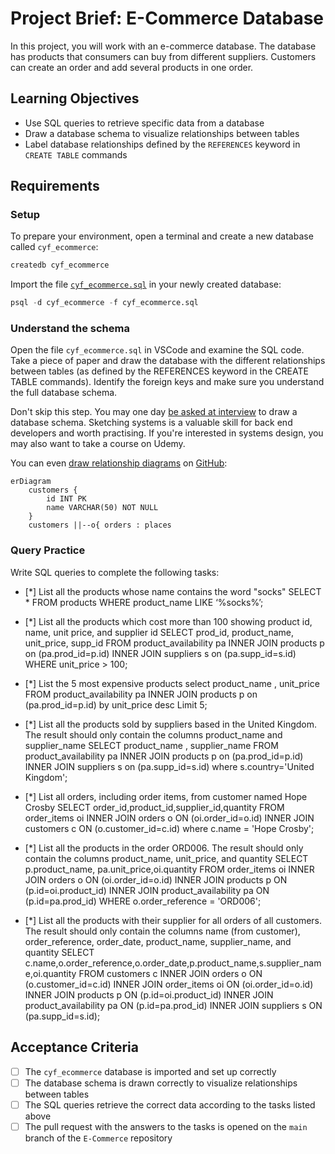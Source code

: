 # Project Brief: E-Commerce Database

In this project, you will work with an e-commerce database. The database has products that consumers can buy from different suppliers. Customers can create an order and add several products in one order.

## Learning Objectives

- Use SQL queries to retrieve specific data from a database
- Draw a database schema to visualize relationships between tables
- Label database relationships defined by the `REFERENCES` keyword in `CREATE TABLE` commands

## Requirements

### Setup

To prepare your environment, open a terminal and create a new database called `cyf_ecommerce`:

```sql
createdb cyf_ecommerce
```

Import the file [`cyf_ecommerce.sql`](./cyf_ecommerce.sql) in your newly created database:

```sql
psql -d cyf_ecommerce -f cyf_ecommerce.sql
```

### Understand the schema

Open the file `cyf_ecommerce.sql` in VSCode and examine the SQL code. Take a piece of paper and draw the database with the different relationships between tables (as defined by the REFERENCES keyword in the CREATE TABLE commands). Identify the foreign keys and make sure you understand the full database schema.

Don't skip this step. You may one day [be asked at interview](https://monzo.com/blog/2022/03/23/demystifying-the-backend-engineering-interview-process) to draw a database schema. Sketching systems is a valuable skill for back end developers and worth practising. If you're interested in systems design, you may also want to take a course on Udemy.

You can even [draw relationship diagrams](https://mermaid.js.org/syntax/entityRelationshipDiagram.html) on [GitHub](https://docs.github.com/en/get-started/writing-on-github/working-with-advanced-formatting/creating-diagrams):

```mermaid
erDiagram
    customers {
        id INT PK
        name VARCHAR(50) NOT NULL
    }
    customers ||--o{ orders : places
```

### Query Practice

Write SQL queries to complete the following tasks:

- [*] List all the products whose name contains the word "socks"
SELECT * FROM products WHERE product_name LIKE ‘%socks%’;

- [*] List all the products which cost more than 100 showing product id, name, unit price, and supplier id
SELECT prod_id, product_name, unit_price, supp_id
FROM product_availability pa INNER JOIN products p on (pa.prod_id=p.id)
INNER JOIN suppliers s on (pa.supp_id=s.id)
WHERE unit_price > 100;

- [*] List the 5 most expensive products
select product_name , unit_price FROM product_availability pa INNER JOIN products p on (pa.prod_id=p.id) by unit_price desc Limit 5;

- [*] List all the products sold by suppliers based in the United Kingdom. The result should only contain the columns product_name and supplier_name
SELECT product_name , supplier_name 
FROM product_availability pa INNER JOIN products p on (pa.prod_id=p.id)
INNER JOIN suppliers s on (pa.supp_id=s.id) where s.country='United Kingdom';


- [*] List all orders, including order items, from customer named Hope Crosby
SELECT order_id,product_id,supplier_id,quantity
FROM order_items oi INNER JOIN orders o ON (oi.order_id=o.id)
INNER JOIN customers c ON (o.customer_id=c.id)
where c.name = 'Hope Crosby';

- [*] List all the products in the order ORD006. The result should only contain the columns product_name, unit_price, and quantity
SELECT p.product_name, pa.unit_price,oi.quantity
FROM order_items oi INNER JOIN orders o ON (oi.order_id=o.id)
INNER JOIN products p ON (p.id=oi.product_id)
INNER JOIN product_availability pa ON (p.id=pa.prod_id)
WHERE o.order_reference = 'ORD006';

- [*] List all the products with their supplier for all orders of all customers. The result should only contain the columns name (from customer), order_reference, order_date, product_name, supplier_name, and quantity
SELECT c.name,o.order_reference,o.order_date,p.product_name,s.supplier_name,oi.quantity
FROM customers c INNER JOIN orders o ON (o.customer_id=c.id)
INNER JOIN order_items oi ON (oi.order_id=o.id)
INNER JOIN products p ON (p.id=oi.product_id)
INNER JOIN product_availability pa ON (p.id=pa.prod_id)
INNER JOIN suppliers s ON (pa.supp_id=s.id);


## Acceptance Criteria

- [ ] The `cyf_ecommerce` database is imported and set up correctly
- [ ] The database schema is drawn correctly to visualize relationships between tables
- [ ] The SQL queries retrieve the correct data according to the tasks listed above
- [ ] The pull request with the answers to the tasks is opened on the `main` branch of the `E-Commerce` repository
